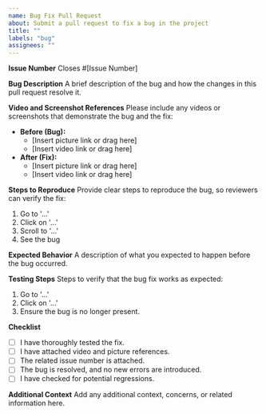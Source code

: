 ```yaml
---
name: Bug Fix Pull Request
about: Submit a pull request to fix a bug in the project
title: ""
labels: "bug"
assignees: ""
---
```


**Issue Number**
Closes #[Issue Number]

**Bug Description**
A brief description of the bug and how the changes in this pull request resolve it.

**Video and Screenshot References**
Please include any videos or screenshots that demonstrate the bug and the fix:

- **Before (Bug):**
  - [Insert picture link or drag here]
  - [Insert video link or drag here]
- **After (Fix):**
  - [Insert picture link or drag here]
  - [Insert video link or drag here]

**Steps to Reproduce**
Provide clear steps to reproduce the bug, so reviewers can verify the fix:

1. Go to '...'
2. Click on '...'
3. Scroll to '...'
4. See the bug

**Expected Behavior**
A description of what you expected to happen before the bug occurred.

**Testing Steps**
Steps to verify that the bug fix works as expected:

1. Go to '...'
2. Click on '...'
3. Ensure the bug is no longer present.

**Checklist**

- [ ] I have thoroughly tested the fix.
- [ ] I have attached video and picture references.
- [ ] The related issue number is attached.
- [ ] The bug is resolved, and no new errors are introduced.
- [ ] I have checked for potential regressions.

**Additional Context**
Add any additional context, concerns, or related information here.
